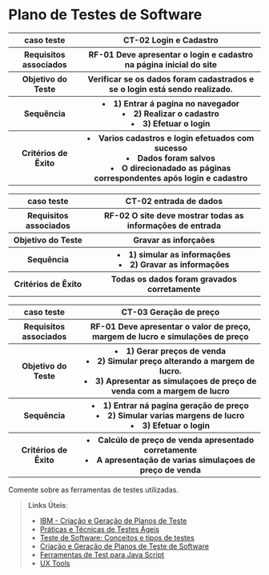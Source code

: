 # Plano de Testes de Software

<table>
  <tr>
    <th> caso teste</th>
    <th> CT-02 Login e Cadastro    </th>
  </tr>
  
 <tr>
    <th> Requisitos associados </th>
    <th> RF-01 Deve apresentar o login e cadastro na página inicial do site </th>
  </tr>
  
   <tr>
  <th> Objetivo do Teste </th>
   <th> Verificar se os dados foram cadastrados e se o login está sendo realizado. </th>
  </tr>
  
   <tr>
  <th> Sequência </th>
   <th> 
     <li>  1) Entrar á pagína no navegador  </li>
      <li> 2) Realizar o cadastro </li>
      <li> 3) Efetuar o login </li>
  </th>
  </tr>
    <tr>
  <th> Critérios de Êxito</th>
<th>
  <li> Varios cadastros e login efetuados com sucesso</li>
  <li> Dados foram salvos </li>
  <li> O direcionadado as páginas correspondentes após login e cadastro</li>
</th>
  </tr>
  
</table>


<table>
  <tr>
    <th> caso teste</th>
    <th> CT-02 entrada de dados </th>
  </tr>
  
  <tr>
  <th> Requisitos associados </th>
  <th> RF-02 O site deve mostrar todas as informações de entrada</th>
  </tr>
  
   <tr>
  <th> Objetivo do Teste </th>
   <th> Gravar as inforçaões </th>
  </tr>
  
  <tr>
  <th> Sequência </th>
  <th>
     <li> 1) simular as informações </li>
     <li> 2) Gravar as informações  </li>
  </th>
  </tr>
   
  <tr>
  <th> Critérios de Êxito</th>
  <th> Todas os dados foram gravados corretamente </th>
  </tr>
</table>



<table>
  <tr>
    <th> caso teste</th>
    <th> CT-03 Geração de preço   </TH>
  </tr>
  
 <tr>
    <th> Requisitos associados </th>
    <th> RF-01 Deve apresentar o valor de preço, margem de lucro e simulações de preço </th>
  </tr>
  
   <tr>
  <th> Objetivo do Teste </th>
   <th>
     <li> 1) Gerar preços de venda</li>
     <li> 2) Simular preço alterando a margem de lucro. </li>
     <li> 3) Apresentar as simulaçoes de preço de venda com a margem de lucro </li>
  </th>
  </tr>
  
   <tr>
  <th> Sequência </th>
   <th> 
     <li>  1) Entrar ná pagína geração de preço  </li>
      <li> 2) Simular varias margens de lucro </li>
      <li> 3) Efetuar o login </li>
  </th>
  </tr>
    <tr>
  <th> Critérios de Êxito</th>
   <th> 
  <li> Calcúlo de preço de venda apresentado corretamente</li>
     <li> A apresentação de varias simulaçoes de preço de venda </li>
</th>
  </tr>
</table>

 
Comente sobre as ferramentas de testes utilizadas.
 
> **Links Úteis**:
> - [IBM - Criação e Geração de Planos de Teste](https://www.ibm.com/developerworks/br/local/rational/criacao_geracao_planos_testes_software/index.html)
> - [Práticas e Técnicas de Testes Ágeis](http://assiste.serpro.gov.br/serproagil/Apresenta/slides.pdf)
> -  [Teste de Software: Conceitos e tipos de testes](https://blog.onedaytesting.com.br/teste-de-software/)
> - [Criação e Geração de Planos de Teste de Software](https://www.ibm.com/developerworks/br/local/rational/criacao_geracao_planos_testes_software/index.html)
> - [Ferramentas de Test para Java Script](https://geekflare.com/javascript-unit-testing/)
> - [UX Tools](https://uxdesign.cc/ux-user-research-and-user-testing-tools-2d339d379dc7)
